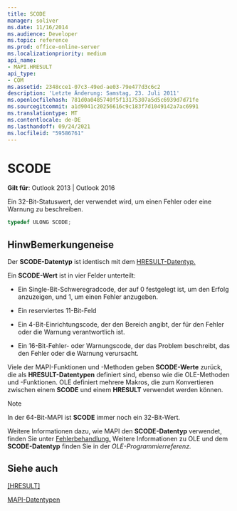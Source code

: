 ```yaml
---
title: SCODE
manager: soliver
ms.date: 11/16/2014
ms.audience: Developer
ms.topic: reference
ms.prod: office-online-server
ms.localizationpriority: medium
api_name:
- MAPI.HRESULT
api_type:
- COM
ms.assetid: 2348cce1-07c3-49ed-ae03-79e477d3c6c2
description: 'Letzte Änderung: Samstag, 23. Juli 2011'
ms.openlocfilehash: 781d0a0485740f5f13175307a5d5c6939d7d71fe
ms.sourcegitcommit: a1d9041c20256616c9c183f7d1049142a7ac6991
ms.translationtype: MT
ms.contentlocale: de-DE
ms.lasthandoff: 09/24/2021
ms.locfileid: "59586761"
---
```

# <a name="scode"></a>SCODE

**Gilt für**: Outlook 2013 | Outlook 2016 
  
Ein 32-Bit-Statuswert, der verwendet wird, um einen Fehler oder eine Warnung zu beschreiben. 
  
```cpp
typedef ULONG SCODE;

```

## <a name="remarks"></a>HinwBemerkungeneise

Der **SCODE-Datentyp** ist identisch mit dem [HRESULT-Datentyp.](hresult.md) 
  
Ein **SCODE-Wert** ist in vier Felder unterteilt: 
  
- Ein Single-Bit-Schweregradcode, der auf 0 festgelegt ist, um den Erfolg anzuzeigen, und 1, um einen Fehler anzugeben.
    
- Ein reserviertes 11-Bit-Feld
    
- Ein 4-Bit-Einrichtungscode, der den Bereich angibt, der für den Fehler oder die Warnung verantwortlich ist.
    
- Ein 16-Bit-Fehler- oder Warnungscode, der das Problem beschreibt, das den Fehler oder die Warnung verursacht.
    
Viele der MAPI-Funktionen und -Methoden geben **SCODE-Werte** zurück, die als **HRESULT-Datentypen** definiert sind, ebenso wie die OLE-Methoden und -Funktionen. OLE definiert mehrere Makros, die zum Konvertieren zwischen einem **SCODE** und einem **HRESULT** verwendet werden können.
  
> [!NOTE]
> In der 64-Bit-MAPI ist **SCODE** immer noch ein 32-Bit-Wert. 
  
Weitere Informationen dazu, wie MAPI den **SCODE-Datentyp** verwendet, finden Sie unter [Fehlerbehandlung.](error-handling-in-mapi.md) Weitere Informationen zu OLE und dem **SCODE-Datentyp** finden Sie in der *OLE-Programmierreferenz.* 
  
## <a name="see-also"></a>Siehe auch



[[HRESULT]](hresult.md)


[MAPI-Datentypen](mapi-data-types.md)

